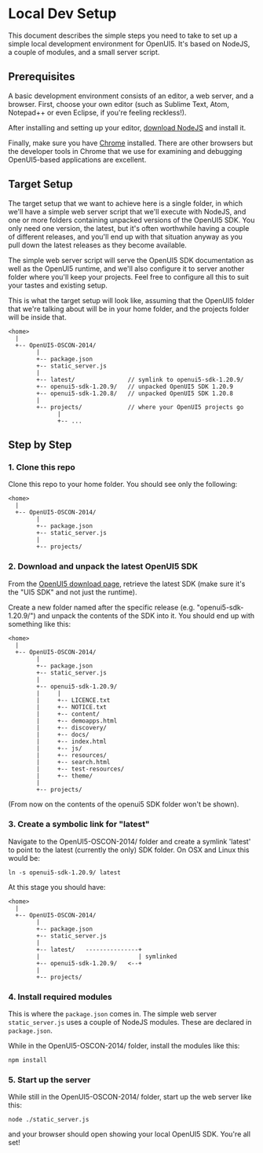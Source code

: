 # Local Dev Setup

This document describes the simple steps you need to take
to set up a simple local development environment for OpenUI5.
It's based on NodeJS, a couple of modules, and a small server
script.

## Prerequisites

A basic development environment consists of an editor, a web
server, and a browser. First, choose your own editor
(such as Sublime Text, Atom, Notepad++ or even Eclipse, if you're
feeling reckless!).

After installing and setting up your editor, [download NodeJS](http://nodejs.org/download/)
and install it.

Finally, make sure you have [Chrome](https://www.google.com/chrome/browser/)
installed. There are other browsers but the developer tools in Chrome
that we use for examining and debugging OpenUI5-based applications are
excellent.

## Target Setup

The target setup that we want to achieve here is a single folder, in
which we'll have a simple web server script that we'll execute with
NodeJS, and one or more folders containing unpacked versions of the
OpenUI5 SDK. You only need one version, the latest, but it's often
worthwhile having a couple of different releases, and you'll end up
with that situation anyway as you pull down the latest releases as
they become available.

The simple web server script will serve the OpenUI5 SDK documentation
as well as the OpenUI5 runtime, and we'll also configure it to server
another folder where you'll keep your projects. Feel free to configure
all this to suit your tastes and existing setup.

This is what the target setup will look like, assuming that the OpenUI5
folder that we're talking about will be in your home folder, and the
projects folder will be inside that.

```
<home>
  |
  +-- OpenUI5-OSCON-2014/
        |
        +-- package.json
        +-- static_server.js
        |
        +-- latest/               // symlink to openui5-sdk-1.20.9/
        +-- openui5-sdk-1.20.9/   // unpacked OpenUI5 SDK 1.20.9
        +-- openui5-sdk-1.20.8/   // unpacked OpenUI5 SDK 1.20.8
        |
        +-- projects/             // where your OpenUI5 projects go
              |
              +-- ...
```

## Step by Step

### 1. Clone this repo

Clone this repo to your home folder. You should see only the following:

```
<home>
  |
  +-- OpenUI5-OSCON-2014/
        |
        +-- package.json
        +-- static_server.js
        |
        +-- projects/
```

### 2. Download and unpack the latest OpenUI5 SDK

From the [OpenUI5 download page](http://openui5.org/download.html), retrieve the
latest SDK (make sure it's the "UI5 SDK" and not just the runtime).

Create a new folder named after the specific release (e.g. "openui5-sdk-1.20.9/")
and unpack the contents of the SDK into it. You should end up with something like
this:

```
<home>
  |
  +-- OpenUI5-OSCON-2014/
        |
        +-- package.json
        +-- static_server.js
        |
        +-- openui5-sdk-1.20.9/
        |     |
        |     +-- LICENCE.txt
        |     +-- NOTICE.txt
        |     +-- content/
        |     +-- demoapps.html
        |     +-- discovery/
        |     +-- docs/
        |     +-- index.html
        |     +-- js/
        |     +-- resources/
        |     +-- search.html
        |     +-- test-resources/
        |     +-- theme/
        |
        +-- projects/
```
(From now on the contents of the openui5 SDK folder won't be shown).

### 3. Create a symbolic link for "latest"

Navigate to the OpenUI5-OSCON-2014/ folder and create a symlink 'latest' to
point to the latest (currently the only) SDK folder. On OSX and Linux
this would be:

`ln -s openui5-sdk-1.20.9/ latest`

At this stage you should have:

```
<home>
  |
  +-- OpenUI5-OSCON-2014/
        |
        +-- package.json
        +-- static_server.js
        |
        +-- latest/   ---------------+
        |                            | symlinked
        +-- openui5-sdk-1.20.9/   <--+
        |
        +-- projects/
```

### 4. Install required modules

This is where the `package.json` comes in. The simple web server
`static_server.js` uses a couple of NodeJS modules. These are declared
in `package.json`.

While in the OpenUI5-OSCON-2014/ folder, install the modules like
this:

`npm install`

### 5. Start up the server

While still in the OpenUI5-OSCON-2014/ folder, start up the web
server like this:

`node ./static_server.js`

and your browser should open showing your local OpenUI5 SDK. You're
all set!
